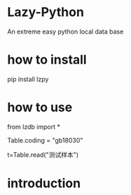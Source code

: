 # Lazy-Python
An extreme easy python local data base

# how to install
pip install lzpy

# how to use
from lzdb import *

Table.coding = "gb18030"

t=Table.read("测试样本")

# introduction
